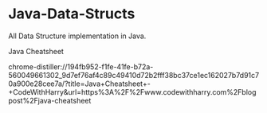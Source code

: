 # Java-Data-Structs
All Data Structure implementation in Java.

Java Cheatsheet

chrome-distiller://194fb952-f1fe-41fe-b72a-560049661302_9d7ef76af4c89c49410d72b2fff38bc37ce1ec162027b7d91c70a900e28cee7a/?title=Java+Cheatsheet+-+CodeWithHarry&url=https%3A%2F%2Fwww.codewithharry.com%2Fblogpost%2Fjava-cheatsheet

